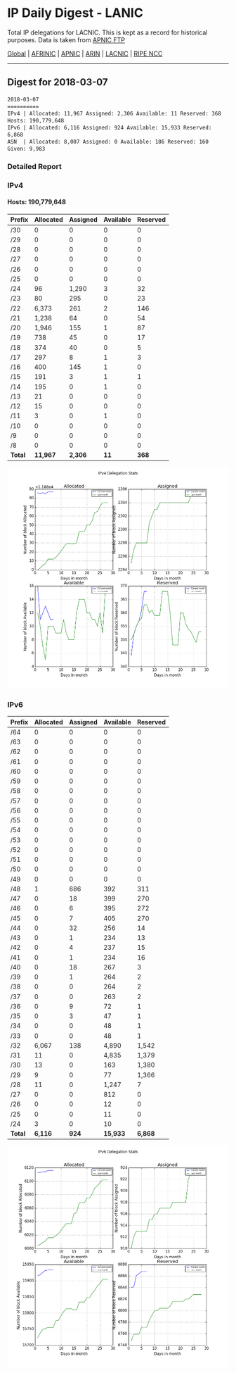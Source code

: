 # IP Daily Digest - LANIC

Total IP delegations for LACNIC. This is kept as a record for historical purposes. Data is taken from [APNIC FTP](https://ftp.apnic.net/)

[Global](https://github.com/csmets/IP-Daily-Digest) | [AFRINIC](https://github.com/csmets/IP-Daily-Digest/tree/master/archives/AFRINIC) | [APNIC](https://github.com/csmets/IP-Daily-Digest/tree/master/archives/APNIC) | [ARIN](https://github.com/csmets/IP-Daily-Digest/tree/master/archives/ARIN) | [LACNIC](https://github.com/csmets/IP-Daily-Digest/tree/master/archives/LACNIC) | [RIPE NCC](https://github.com/csmets/IP-Daily-Digest/tree/master/archives/RIPE_NCC)

---

## Digest for 2018-03-07
```
2018-03-07
==========
IPv4 | Allocated: 11,967 Assigned: 2,306 Available: 11 Reserved: 368 Hosts: 190,779,648
IPv6 | Allocated: 6,116 Assigned: 924 Available: 15,933 Reserved: 6,868
ASN  | Allocated: 8,007 Assigned: 0 Available: 186 Reserved: 160 Given: 9,983
```

### Detailed Report

### IPv4

#### Hosts: **190,779,648**

| Prefix | Allocated | Assigned | Available | Reserved |
| ----- | ----- | ----- | ----- | ----- |
| /30 | 0 | 0 | 0 | 0 |
| /29 | 0 | 0 | 0 | 0 |
| /28 | 0 | 0 | 0 | 0 |
| /27 | 0 | 0 | 0 | 0 |
| /26 | 0 | 0 | 0 | 0 |
| /25 | 0 | 0 | 0 | 0 |
| /24 | 96 | 1,290 | 3 | 32 |
| /23 | 80 | 295 | 0 | 23 |
| /22 | 6,373 | 261 | 2 | 146 |
| /21 | 1,238 | 64 | 0 | 54 |
| /20 | 1,946 | 155 | 1 | 87 |
| /19 | 738 | 45 | 0 | 17 |
| /18 | 374 | 40 | 0 | 5 |
| /17 | 297 | 8 | 1 | 3 |
| /16 | 400 | 145 | 1 | 0 |
| /15 | 191 | 3 | 1 | 1 |
| /14 | 195 | 0 | 1 | 0 |
| /13 | 21 | 0 | 0 | 0 |
| /12 | 15 | 0 | 0 | 0 |
| /11 | 3 | 0 | 1 | 0 |
| /10 | 0 | 0 | 0 | 0 |
| /9 | 0 | 0 | 0 | 0 |
| /8 | 0 | 0 | 0 | 0 |
| **Total** | **11,967** | **2,306** | **11** | **368** |

![ipv4-stats](ipv4-figure.png)

### IPv6

| Prefix | Allocated | Assigned | Available | Reserved |
| ----- | ----- | ----- | ----- | ----- |
| /64 | 0 | 0 | 0 | 0 |
| /63 | 0 | 0 | 0 | 0 |
| /62 | 0 | 0 | 0 | 0 |
| /61 | 0 | 0 | 0 | 0 |
| /60 | 0 | 0 | 0 | 0 |
| /59 | 0 | 0 | 0 | 0 |
| /58 | 0 | 0 | 0 | 0 |
| /57 | 0 | 0 | 0 | 0 |
| /56 | 0 | 0 | 0 | 0 |
| /55 | 0 | 0 | 0 | 0 |
| /54 | 0 | 0 | 0 | 0 |
| /53 | 0 | 0 | 0 | 0 |
| /52 | 0 | 0 | 0 | 0 |
| /51 | 0 | 0 | 0 | 0 |
| /50 | 0 | 0 | 0 | 0 |
| /49 | 0 | 0 | 0 | 0 |
| /48 | 1 | 686 | 392 | 311 |
| /47 | 0 | 18 | 399 | 270 |
| /46 | 0 | 6 | 395 | 272 |
| /45 | 0 | 7 | 405 | 270 |
| /44 | 0 | 32 | 256 | 14 |
| /43 | 0 | 1 | 234 | 13 |
| /42 | 0 | 4 | 237 | 15 |
| /41 | 0 | 1 | 234 | 16 |
| /40 | 0 | 18 | 267 | 3 |
| /39 | 0 | 1 | 264 | 2 |
| /38 | 0 | 0 | 264 | 2 |
| /37 | 0 | 0 | 263 | 2 |
| /36 | 0 | 9 | 72 | 1 |
| /35 | 0 | 3 | 47 | 1 |
| /34 | 0 | 0 | 48 | 1 |
| /33 | 0 | 0 | 48 | 1 |
| /32 | 6,067 | 138 | 4,890 | 1,542 |
| /31 | 11 | 0 | 4,835 | 1,379 |
| /30 | 13 | 0 | 163 | 1,380 |
| /29 | 9 | 0 | 77 | 1,366 |
| /28 | 11 | 0 | 1,247 | 7 |
| /27 | 0 | 0 | 812 | 0 |
| /26 | 0 | 0 | 12 | 0 |
| /25 | 0 | 0 | 11 | 0 |
| /24 | 3 | 0 | 10 | 0 |
| **Total** | **6,116** | **924** | **15,933** | **6,868** |

![ipv6-stats](ipv6-figure.png)